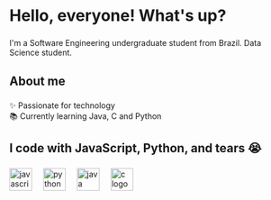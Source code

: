 <h1 align="left">Hello, everyone! What's up?</h1>

###

<p align="left">I'm a Software Engineering undergraduate student from Brazil. Data Science student.</p>

###

<h2 align="left">About me</h2>

###

<p align="left">✨ Passionate for technology<br>📚 Currently learning Java, C and Python<br> </p>

###

<h2 align="left">I code with JavaScript, Python, and tears 😭</h2>

###

<div align="left">
  <img src="https://cdn.jsdelivr.net/gh/devicons/devicon/icons/javascript/javascript-original.svg" height="40" alt="javascript logo"  />
  <img width="12" />
  <img src="https://cdn.jsdelivr.net/gh/devicons/devicon/icons/python/python-original.svg" height="40" alt="python logo"  />
  <img width="12" />
  <img src="https://cdn.jsdelivr.net/gh/devicons/devicon/icons/java/java-original.svg" height="40" alt="java logo"  />
  <img width="12" />
  <img src="https://cdn.jsdelivr.net/gh/devicons/devicon/icons/c/c-original.svg" height="40" alt="c logo"  />
  <img width="12" />
</div>

###
